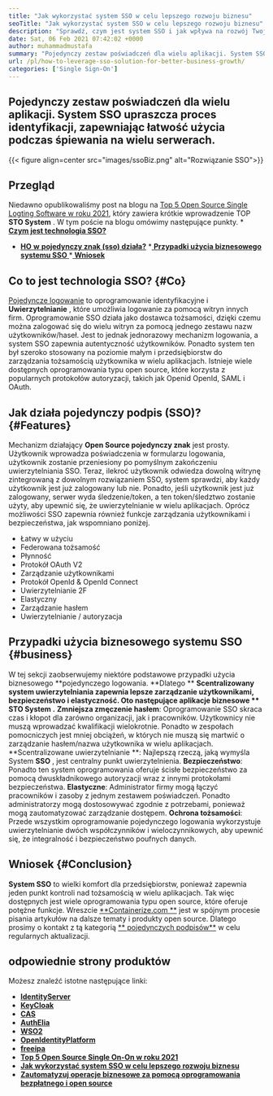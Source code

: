 ```yaml
---
title: "Jak wykorzystać system SSO w celu lepszego rozwoju biznesu" 
seoTitle: "Jak wykorzystać system SSO w celu lepszego rozwoju biznesu" 
description: "Sprawdź, czym jest system SSO i jak wpływa na rozwój Twojej firmy. Systemy jednoosobowe open source są szeroko stosowane na poziomie małych i przedsiębiorstw." 
date: Sat, 06 Feb 2021 07:42:02 +0000
author: muhammadmustafa
summary: "Pojedynczy zestaw poświadczeń dla wielu aplikacji. System SSO upraszcza proces identyfikacji, zapewniając łatwość użycia podczas śpiewania na wielu serwerach." 
url: /pl/how-to-leverage-sso-solution-for-better-business-growth/
categories: ['Single Sign-On']
---
```


## Pojedynczy zestaw poświadczeń dla wielu aplikacji. System SSO upraszcza proces identyfikacji, zapewniając łatwość użycia podczas śpiewania na wielu serwerach.

{{< figure align=center src="images/ssoBiz.png" alt="Rozwiązanie SSO">}}


## Przegląd
Niedawno opublikowaliśmy post na blogu na [Top 5 Open Source Single Logting Software w roku 2021][1], który zawiera krótkie wprowadzenie TOP  **STO System** . W tym poście na blogu omówimy następujące punkty.
  *[ **Czym jest technologia SSO?** ][2]
  * **[HO][3]**[ **w**  ][3] **[pojedynczy znak (sso) działa?][3]** 
  *[ **Przypadki użycia biznesowego systemu SSO** ][4]
  *[ **Wniosek** ][5]

## Co to jest technologia SSO?   {#Co}
[Pojedyncze logowanie][6] to oprogramowanie identyfikacyjne i  **Uwierzytelnianie** , które umożliwia logowanie za pomocą witryn innych firm. Oprogramowanie SSO działa jako dostawca tożsamości, dzięki czemu można zalogować się do wielu witryn za pomocą jednego zestawu nazw użytkowników/haseł. Jest to jednak jednorazowy mechanizm logowania, a system SSO zapewnia autentyczność użytkowników.
Ponadto system ten był szeroko stosowany na poziomie małym i przedsiębiorstw do zarządzania tożsamością użytkownika w wielu aplikacjach. Istnieje wiele dostępnych oprogramowania typu open source, które korzysta z popularnych protokołów autoryzacji, takich jak Openid OpenId, SAML i OAuth.

##  **Jak działa pojedynczy podpis (SSO)?**    {#Features}
Mechanizm działający  **Open Source pojedynczy znak**  jest prosty. Użytkownik wprowadza poświadczenia w formularzu logowania, użytkownik zostanie przeniesiony po pomyślnym zakończeniu uwierzytelniania SSO. Teraz, ilekroć użytkownik odwiedza dowolną witrynę zintegrowaną z dowolnym rozwiązaniem SSO, system sprawdzi, aby każdy użytkownik jest już zalogowany lub nie. Ponadto, jeśli użytkownik jest już zalogowany, serwer wyda śledzenie/token, a ten token/śledztwo zostanie użyty, aby upewnić się, że uwierzytelnianie w wielu aplikacjach. Oprócz możliwości SSO zapewnia również funkcje zarządzania użytkownikami i bezpieczeństwa, jak wspomniano poniżej.
  * Łatwy w użyciu
  * Federowana tożsamość
  * Płynność
  * Protokół OAuth V2
  * Zarządzanie użytkownikami
  * Protokół OpenId & OpenId Connect
  * Uwierzytelnianie 2F
  * Elastyczny
  * Zarządzanie hasłem
  * Uwierzytelnianie / autoryzacja

## Przypadki użycia biznesowego systemu SSO   {#business}
W tej sekcji zaobserwujemy niektóre podstawowe przypadki użycia biznesowego **pojedynczego logowania.  **Dlatego **  **Scentralizowany system uwierzytelniania zapewnia lepsze zarządzanie użytkownikami, bezpieczeństwo i elastyczność. Oto następujące aplikacje biznesowe **  **STO System**  .**
**Zmniejsza zmęczenie hasłem**: Oprogramowanie SSO skraca czas i kłopot dla zarówno organizacji, jak i pracowników. Użytkownicy nie muszą wprowadzać kwalifikacji wielokrotnie. Ponadto w zespołach pomocniczych jest mniej obciążeń, w których nie muszą się martwić o zarządzanie hasłem/nazwa użytkownika w wielu aplikacjach.
**Scentralizowane uwierzytelnianie **: Najlepszą rzeczą, jaką wymyśla System  **SSO** , jest centralny punkt uwierzytelnienia.
**Bezpieczeństwo**: Ponadto ten system oprogramowania oferuje ścisłe bezpieczeństwo za pomocą dwuskładnikowego autoryzacji wraz z innymi protokołami bezpieczeństwa.
**Elastyczne**: Administrator firmy mogą łączyć pracowników i zasoby z jednym zestawem poświadczeń. Ponadto administratorzy mogą dostosowywać zgodnie z potrzebami, ponieważ mogą zautomatyzować zarządzanie dostępem.
**Ochrona tożsamości**: Przede wszystkim oprogramowanie pojedynczego logowania wykorzystuje uwierzytelnianie dwóch współczynników i wieloczynnikowych, aby upewnić się, że integralność i bezpieczeństwo poufnych danych.

## Wniosek   {#Conclusion}
**System SSO** to wielki komfort dla przedsiębiorstw, ponieważ zapewnia jeden punkt kontroli nad tożsamością w wielu aplikacjach. Tak więc dostępnych jest wiele oprogramowania typu open source, które oferuje potężne funkcje.
Wreszcie [**Containerize.com **][7] jest w spójnym procesie pisania artykułów na dalsze tematy i produkty open source. Dlatego prosimy o kontakt z tą kategorią [**  pojedynczych podpisów**][6] w celu regularnych aktualizacji.

## odpowiednie strony produktów
Możesz znaleźć istotne następujące linki:
  * **[IdentityServer][8]**
  * **[KeyCloak][9]**
  * **[CAS][10]**
  * **[AuthElia][11]**
  * **[WSO2][12]**
  * **[OpenIdentityPlatform][13]**
  * **[freeipa][14]**
  * **[Top 5 Open Source Single On-On w roku 2021][1]**
  * **[Jak wykorzystać system SSO w celu lepszego rozwoju biznesu][15]**
  * **[Zautomatyzuj operacje biznesowe za pomocą oprogramowania bezpłatnego i open source][16]**

  
[1]: https://blog.containerize.com/single-sign-on/top-5-open-source-single-sign-on-software-in-the-year-2021/
[2]: #what
[3]: #features
[4]: #business
[5]: #Conclusion
[6]: https://products.containerize.com/single-sign-on/
[7]: https://www.containerize.com/
[8]: https://products.containerize.com/single-sign-on/identity-server
[9]: https://products.containerize.com/single-sign-on/keycloak
[10]: https://products.containerize.com/single-sign-on/cas
[11]: https://products.containerize.com/single-sign-on/authelia
[12]: https://products.containerize.com/single-sign-on/wso2
[13]: https://products.containerize.com/single-sign-on/openidentityplatform
[14]: https://products.containerize.com/single-sign-on/freeipa
[15]: https://blog.containerize.com/single-sign-on/pl/how-to-leverage-sso-solution-for-better-business-growth/
[16]: https://blog.containerize.com/blogging/automate-business-operations-using-open-source-software/
